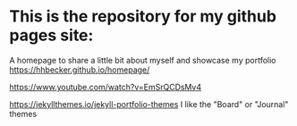 # This is the repository for my github pages site:
A homepage to share a little bit about myself and showcase my portfolio 
https://hhbecker.github.io/homepage/

https://www.youtube.com/watch?v=EmSrQCDsMv4

https://jekyllthemes.io/jekyll-portfolio-themes
I like the "Board" or "Journal" themes 